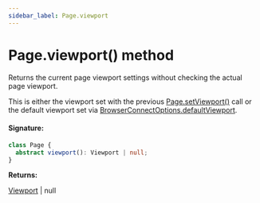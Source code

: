 ```yaml
---
sidebar_label: Page.viewport
---
```


# Page.viewport() method

Returns the current page viewport settings without checking the actual page viewport.

This is either the viewport set with the previous [Page.setViewport()](./puppeteer.page.setviewport.md) call or the default viewport set via [BrowserConnectOptions.defaultViewport](./puppeteer.browserconnectoptions.defaultviewport.md).

#### Signature:

```typescript
class Page {
  abstract viewport(): Viewport | null;
}
```

**Returns:**

[Viewport](./puppeteer.viewport.md) \| null
